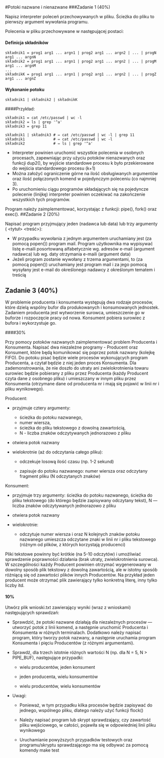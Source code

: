 #Potoki nazwane i nienazwane
###Zadanie 1 (40%)

Napisz interpreter poleceń przechowywanych w pliku. Ścieżka do pliku to pierwszy argument wywołania programu.

Polecenia w pliku przechowywane  w następującej postaci:

#### Definicja składników
    składnik1 = prog1 arg1 ... argn1 | prog2 arg1 ... argn2 | ... | progN arg1 ... argnN
    składnik2 = prog1 arg1 ... argn1 | prog2 arg1 ... argn2 | ... | progM arg1 ... argnM
    ...
    składnikK = prog1 arg1 ... argn1 | prog2 arg1 ... argn2 | ... | progZ arg1 ... argnZ

#### Wykonanie potoku
    składnik1 | składnik2 | składnikK

####Przykład:

    składnik1 = cat /etc/passwd | wc -l
    składnik2 = ls | grep '^a'
    składnik3 = grep 11
    
    składnik1 | składnik3 # ⇔ cat /etc/passwd | wc -l | grep 11
    składnik1             # ⇔ cat /etc/passwd | wc -l
    składnik2             # ⇔ ls | grep '^a'

* Interpreter powinien uruchomić wszystkie polecenia w osobnych procesach, zapewniając przy użyciu potoków nienazwanych oraz funkcji dup2(), by wyjście standardowe procesu k było przekierowane do wejścia standardowego procesu (k+1)
* Można założyć ograniczenie górne na ilość obsługiwanych argumentów oraz ilość połączonych komend w pojedynczym poleceniu (co najmniej 3).
* Po uruchomieniu ciągu programów składających się na pojedyncze polecenie (linijkę) interpreter powinien oczekiwać na zakończenie wszystkich tych programów.

Program należy zaimplementować, korzystając z funkcji: pipe(), fork() oraz exec().
##Zadanie 2 (20%)

Napisać program przyjmujący jeden (nadawca lub data) lub trzy argumenty (<adresEmail> <tytuł> <treść>):
* W przypadku wywołania z jednym argumentem uruchamiany jest (za pomocą popen()) program mail. Program użytkownika ma wypisywać listę e-maili posortowaną alfabetycznie wg. adresów e-mail (argument nadawca) lub wg. daty otrzymania e-maili (argument data)
* Jeżeli program zostanie wywołany z trzema argumentami, to (za pomocą popen()) uruchamiany jest program mail i za jego pomocą wysyłany jest e-mail do określonego nadawcy z określonym tematem i treścią

## Zadanie 3 (40%)

W problemie producenta i konsumenta występują dwa rodzaje procesów, które dzielą wspólny bufor dla produkowanych i konsumowanych jednostek. Zadaniem producenta jest wytworzenie surowca, umieszczenie go w buforze i rozpoczęcie pracy od nowa. Konsument pobiera surowiec z bufora i wykorzystuje go.

####30%

Przy pomocy potoków nazwanych zaimplementować problem Producenta i Konsumenta. Napisać dwa niezależne programy - Producent oraz Konsument, które będą komunikować się poprzez potok nazwany (kolejkę FIFO).  Do potoku pisać będzie wiele procesów wykonujących program Producenta, a czytał będzie z niej jeden proces Konsumenta. Dla zademonstrowania, że nie doszło do utraty ani zwielokrotnienia towaru surowiec będzie pobierany z pliku przez Producenta (każdy Producent czyta dane z osobnego pliku) i umieszczany w innym pliku przez Konsumenta (otrzymane dane od producenta nr i mają się pojawić w linii nr i pliku wynikowego).

Producent:
* przyjmuje cztery argumenty: 
  * ścieżka do potoku nazwanego, 
  * numer wiersza, 
  * ścieżka do pliku tekstowego z dowolną zawartością, 
  * N - liczba znaków odczytywanych jednorazowo z pliku
* otwiera potok nazwany

* wielokrotnie (aż do odczytania całego pliku):

  * odczekuje losową ilość czasu (np. 1-2 sekund)

  * zapisuje do potoku nazwanego: numer wiersza oraz odczytany fragment pliku (N odczytanych znaków) 

Konsument:
* przyjmuje trzy argumenty: ścieżka do potoku nazwanego, ścieżka do pliku tekstowego (do którego będzie zapisywany odczytany tekst), N — liczba znaków odczytywanych jednorazowo z pliku
  
* otwiera potok nazwany
  
* wielokrotnie:
  
  * odczytuje numer wiersza i oraz N kolejnych znaków potoku nazwanego
          umieszcza odczytane znaki w linii nr i pliku tekstowego (różnym od plików, z których korzystają producenci)

Pliki tekstowe powinny być krótkie (na 5-10 odczytów) i umożliwiać sprawdzenie poprawności działania (brak utraty, zwielokrotnienia surowca). W szczególności każdy Producent powinien otrzymać wygenerowany w dowolny sposób plik tekstowy z dowolną zawartością, ale w istotny sposób różniącą się od zawartości plików innych Producentów. Na przykład jeden producent może otrzymać plik zawierający tylko konkretną literę, inny tylko liczby itd. 
#### 10%
Utwórz plik wnioski.txt zawierający wyniki (wraz z wnioskami) następujących sprawdzań:

* Sprawdzić, że potoki nazwane działają dla niezależnych procesów — utworzyć potok z linii komend, a następnie uruchomić Producenta i Konsumenta w różnych terminalach. Dodatkowo należy napisać program, który tworzy potok nazwany, a następnie uruchamia program Konsumenta i pięciu Producentów (z różnymi argumentami).

* Sprawdź, dla trzech istotnie różnych wartości N (np. dla N = 5, N > PIPE_BUF), następujące przypadki:
    
  * wielu producentów, jeden konsument
      
  * jeden producenta, wielu konsumentów
      
  * wielu producentów, wielu konsumentów
* Uwagi:
      
  * Ponieważ, w tym przypadku kilka procesów będzie zapisywać do jednego, wspólnego pliku, dlatego należy użyć funkcji flock()
       
  * Należy napisać program lub skrypt sprawdzający, czy zawartość pliku wejściowego, w całości, pojawiła się w odpowiedniej linii pliku wynikowego
         
  * Uruchamianie powyższych przypadków testowych oraz programu/skryptu sprawdzającego  ma się odbywać za pomocą komendy make test